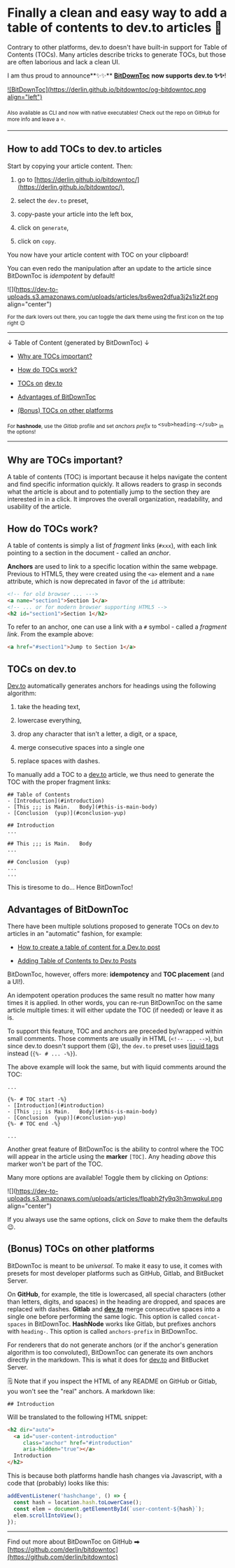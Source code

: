 # Finally a clean and easy way to add a table of contents to dev.to articles 🤩

Contrary to other platforms, dev.to doesn't have built-in support for Table of Contents (TOCs). Many articles describe tricks to generate TOCs, but those are often laborious and lack a clean UI.

I am thus proud to announce**✨✨** [**BitDownToc**](https://github.com/derlin/bitdowntoc) **now supports dev.to ✨✨**!

[![BitDownToc](https://derlin.github.io/bitdowntoc/og-bitdowntoc.png align="left")](https://derlin.github.io/bitdowntoc/)

<sub>Also available as CLI and now with native executables! Check out the repo on </sub> [<sub>GitHub</sub>](https://github.com/derlin/bitdowntoc) <sub>for more info and leave a ⭐.</sub>

---

## How to add TOCs to dev.to articles

Start by copying your article content. Then:

1. go to [https://derlin.github.io/bitdowntoc/](https://derlin.github.io/bitdowntoc/),
    
2. select the `dev.to` preset,
    
3. copy-paste your article into the left box,
    
4. click on `generate`,
    
5. click on `copy`.
    

You now have your article content with TOC on your clipboard!

You can even redo the manipulation after an update to the article since BitDownToc is *idempotent* by default!

![](https://dev-to-uploads.s3.amazonaws.com/uploads/articles/bs6weq2dfua3j2s1iz2f.png align="center")

<sub>For the dark lovers out there, you can toggle the dark theme using the first icon on the top right 😉</sub>

---

↓ Table of Content (generated by BitDownToc) ↓

* [Why are TOCs important?](#heading-why-are-tocs-important)
    
* [How do TOCs work?](#heading-how-do-tocs-work)
    
* [TOCs on](#heading-tocs-on-devto) [dev.to](http://dev.to)
    
* [Advantages of BitDownToc](#heading-advantages-of-bitdowntoc)
    
* [(Bonus) TOCs on other platforms](#heading-bonus-tocs-on-other-platforms)
    

<sub>For </sub> **<sub>hashnode</sub>**<sub>, use the </sub> *<sub>Gitlab</sub>* <sub>profile and set </sub> *<sub>anchors prefix</sub>* <sub>to </sub> `<sub>heading-</sub>` <sub>in the options!</sub>

---

## Why are TOCs important?

A table of contents (TOC) is important because it helps navigate the content and find specific information quickly. It allows readers to grasp in seconds what the article is about and to potentially jump to the section they are interested in in a click. It improves the overall organization, readability, and usability of the article.

## How do TOCs work?

A table of contents is simply a list of *fragment* links (`#xxx`), with each link pointing to a section in the document - called an *anchor*.

**Anchors** are used to link to a specific location within the same webpage. Previous to HTML5, they were created using the `<a>` element and a `name` attribute, which is now deprecated in favor of the `id` attribute:

```html
<!-- for old browser ... --->
<a name="section1">Section 1</a>
<!-- ... or for modern browser supporting HTML5 -->
<h2 id="section1">Section 1</h2>
```

To refer to an anchor, one can use a link with a `#` symbol - called a *fragment link*. From the example above:

```HTML
<a href="#section1">Jump to Section 1</a>
```

## TOCs on dev.to

[Dev.to](http://Dev.to) automatically generates anchors for headings using the following algorithm:

1. take the heading text,
    
2. lowercase everything,
    
3. drop any character that isn't a letter, a digit, or a space,
    
4. merge consecutive spaces into a single one
    
5. replace spaces with dashes.
    

To manually add a TOC to a [dev.to](http://dev.to) article, we thus need to generate the TOC with the proper fragment links:

```plaintext
## Table of Contents
- [Introduction](#introduction)
- [This ;;; is Main.   Body](#this-is-main-body)
- [Conclusion  (yup)](#conclusion-yup)

## Introduction
...

## This ;;; is Main.   Body
...

## Conclusion  (yup)
...
...
```

This is tiresome to do... Hence BitDownToc!

## Advantages of BitDownToc

There have been multiple solutions proposed to generate TOCs on dev.to articles in an "automatic" fashion, for example:

* [How to create a table of content for a Dev.to post](https://dev.to/mustafinho/how-to-create-a-table-of-content-for-your-devto-post-1e2f)
    
* [Adding Table of Contents to Dev.to Posts](https://dev.to/goldenxp/adding-table-of-contents-to-dev-to-posts-1ba4)
    

BitDownToc, however, offers more: **idempotency** and **TOC placement** (and a UI!).

An idempotent operation produces the same result no matter how many times it is applied. In other words, you can re-run BitDownToc on the same article multiple times: it will either update the TOC (if needed) or leave it as is.

To support this feature, TOC and anchors are preceded by/wrapped within small comments. Those comments are usually in HTML (`<!-- ... -->`), but since dev.to doesn't support them (😦), the `dev.to` preset uses [liquid tags](https://developers.forem.com/frontend/liquid-tags) instead (`{%- # ... -%}`).

The above example will look the same, but with liquid comments around the TOC:

```plaintext
...

{%- # TOC start -%}
- [Introduction](#introduction)
- [This ;;; is Main.   Body](#this-is-main-body)
- [Conclusion  (yup)](#conclusion-yup)
{%- # TOC end -%}

...
```

Another great feature of BitDownToc is the ability to control where the TOC will appear in the article using the **marker** `[TOC]`. Any heading *above* this marker won't be part of the TOC.

Many more options are available! Toggle them by clicking on *Options*:

![](https://dev-to-uploads.s3.amazonaws.com/uploads/articles/flpabh2fy9q3h3mwqkul.png align="center")

If you always use the same options, click on *Save* to make them the defaults 😉.

## (Bonus) TOCs on other platforms

BitDownToc is meant to be *universal*. To make it easy to use, it comes with presets for most developer platforms such as GitHub, Gitlab, and BitBucket Server.

On **GitHub**, for example, the title is lowercased, all special characters (other than letters, digits, and spaces) in the heading are dropped, and spaces are replaced with dashes. **Gitlab** and [**dev.to**](http://dev.to) merge consecutive spaces into a single one before performing the same logic. This option is called `concat-spaces` in BitDownToc. **HashNode** works like Gitlab, but prefixes anchors with `heading-`. This option is called `anchors-prefix` in BitDownToc.

For renderers that do not generate anchors (or if the anchor's generation algorithm is too convoluted), BitDownToc can generate its own anchors directly in the markdown. This is what it does for [dev.to](http://dev.to) and BitBucket Server.

🗒️ Note that if you inspect the HTML of any README on GitHub or Gitlab, you won't see the "real" anchors. A markdown like:

```text
## Introduction
```

Will be translated to the following HTML snippet:

```html
<h2 dir="auto">
  <a id="user-content-introduction"
     class="anchor" href="#introduction"
     aria-hidden="true"></a>
  Introduction
</h2>
```

This is because both platforms handle hash changes via Javascript, with a code that (probably) looks like this:

```javascript
addEventListener('hashchange', () => {
  const hash = location.hash.toLowerCase();
  const elem = document.getElementById(`user-content-${hash}`);
  elem.scrollIntoView();
});
```

---

Find out more about BitDownToc on GitHub ⮕ [https://github.com/derlin/bitdowntoc](https://github.com/derlin/bitdowntoc)